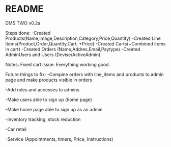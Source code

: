 # README
DMS TWO v0.2a

Steps done: 
-Created Products(Name,Image,Description,Category,Price,Quantity)
-Created Line Items(Product,Order,Quantity,Cart, +Price)
-Created Carts(+Combined items in cart)
-Created Orders (Name,Addres,Email,Paytype)
-Created AdminUsers and Users (Devise/ActiveAdmin)

Notes:
Fixed cart issue. Everything working good.


Future things to fix:
-Compine orders with line_items and products to admin page and make products visible in orders

-Add roles and accesses to admins

-Make users able to sign up (home page)

-Make home page able to sign up as an admin

-Inventory tracking, stock reduction

-Car retail

-Service (Appointments, timers, Price, Instructions)

